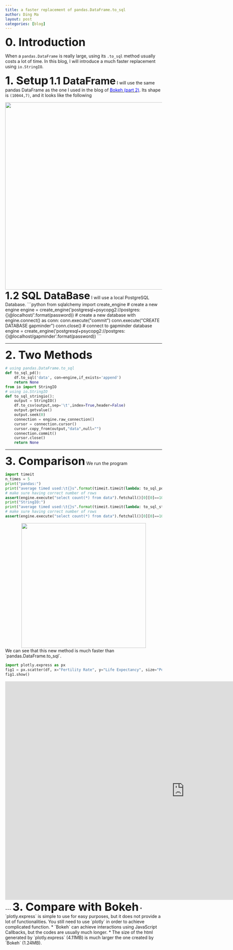 ```yaml
---
title: a faster replacement of pandas.DataFrame.to_sql
author: Ding Ma
layout: post
categories: [blog]
---
```


<span style="font-weight:bold;font-size:36px">0. Introduction</span>

When a `pandas.DataFrame` is really large, using its `.to_sql` method usually costs a lot of time. In this blog, I will introduce a much faster replacement using `io.StringIO`.

<span style="font-weight:bold;font-size:36px">1. Setup</span>
<span style="font-weight:bold;font-size:32px">1.1 DataFrame</span>
I will use the same pandas DataFrame as the one I used in the blog of [<span style="color:blue">Bokeh (part 2)</span>](https://dingma129.github.io/blog/2019/08/12/Bokeh_2.html). Its shape is `(10044,7)`, and it looks like the following
<center><img src="https://dingma129.github.io/assets/figures/blog/bokeh_2_data.png" width="600" ></center>
<span style="font-weight:bold;font-size:32px">1.2 SQL DataBase</span>
I will use a local PostgreSQL Database.
```python
from sqlalchemy import create_engine
# create a new engine
engine = create_engine('postgresql+psycopg2://postgres:{}@localhost/'.format(password))
# create a new database
with engine.connect() as conn:
    conn.execute("commit")
    conn.execute("CREATE DATABASE gapminder")
    conn.close()
# connect to gapminder database
engine = create_engine('postgresql+psycopg2://postgres:{}@localhost/gapminder'.format(password))
```

---
<span style="font-weight:bold;font-size:36px">2. Two Methods</span>
```python
# using pandas.DataFrame.to_sql
def to_sql_pd():
    df.to_sql('data', con=engine,if_exists='append')
    return None
from io import StringIO
# using io.StringIO
def to_sql_stringio():
    output = StringIO()
    df.to_csv(output,sep='\t',index=True,header=False)
    output.getvalue()
    output.seek(0)
    connection = engine.raw_connection()
    cursor = connection.cursor()
    cursor.copy_from(output,"data",null="")
    connection.commit()
    cursor.close()
    return None
```
---
<span style="font-weight:bold;font-size:36px">3. Comparison</span>
We run the program
```python
import timeit
n_times = 5
print("pandas:")
print("average timed used:\t{}s".format(timeit.timeit(lambda: to_sql_pd(), number=n_times)/n_times))
# make sure having correct number of rows
assert(engine.execute("select count(*) from data").fetchall()[0][0]==10044*5)
print("StringIO:")
print("average timed used:\t{}s".format(timeit.timeit(lambda: to_sql_stringio(), number=n_times)/n_times))
# make sure having correct number of rows
assert(engine.execute("select count(*) from data").fetchall()[0][0]==10044*5)
```
<center><img src="https://dingma129.github.io/assets/figures/blog/sql_compare.png" width="400" ></center>
We can see that this new method is much faster than `pandas.DataFrame.to_sql`.









```python
import plotly.express as px
fig1 = px.scatter(df, x="Fertility Rate", y="Life Expectancy", size="Population", color="Region",animation_frame="Year", animation_group="Country Name",range_x=(0,10),range_y=(18,90),width=1000,height=650,hover_name="Country Name", size_max=60,opacity=0.5)
fig1.show()
```
<center><embed src="https://dingma129.github.io/assets/active_image/plotly/plotly_gapminder.html" width="1150" height="700"></center>
---
<span style="font-weight:bold;font-size:36px">3. Compare with Bokeh</span>
* `plotly.express` is simple to use for easy purposes, but it does not provide a lot of functionalities. You still need to use `plotly` in order to achieve complicated function.
* `Bokeh` can achieve interactions using JavaScript Callbacks, but the codes are usually much longer.
* The size of the html generated by `plotly.express` (4.11MB) is much larger the one created by `Bokeh` (1.24MB).